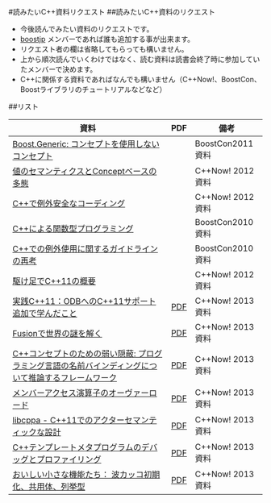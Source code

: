 #読みたいC++資料リクエスト
##読みたいC++資料のリクエスト

- 今後読んでみたい資料のリクエストです。
- [boostjp](https://groups.google.com/group/boostjp) メンバーであれば誰も追加する事が出来ます。
- リクエスト者の欄は省略してもらっても構いません。
- 上から順次読んでいくわけではなく、読む資料は読書会終了時に参加していたメンバーで決めます。
- C++に関係する資料であればなんでも構いません（C++Now!、BoostCon、Boostライブラリのチュートリアルなどなど）


##リスト


| 資料 | PDF | 備考 |
|------|-----|------|
| [Boost.Generic: コンセプトを使用しないコンセプト](/boostcon/2011.md#TOC-Boost.Generic:-Boost.Generic:-Concepts-without-Concepts) |  | BoostCon2011 資料 |
| [値のセマンティクスとConceptベースの多態](/cppnow/2012.md#value-semantics) |  | C++Now! 2012 資料 |
| [C++で例外安全なコーディング](/cppnow/2012.md#exception-safe-coding) |  | C++Now! 2012 資料 |
| [C++による関数型プログラミング](/boostcon/2010.md#TOC-C-Functional-Programming-in-C-) |  | BoostCon2010 資料 |
| [C++での例外使用に関するガイドラインの再考](/boostcon/2010.md#TOC-C---10-Demystifying-C-Exceptions-10-Tips-to-Effectively-Design-Exception-Safe-Code) |  | BoostCon2010 資料 |
| [駆け足でC++11の概要](/cppnow/2012.md#TOC-C-11-A-Whirlwind-Overview-of-C-11) |  | C++Now! 2012 資料 |
| [実践C++11：ODBへのC++11サポート追加で学んだこと](/cppnow/2013.md#practical-cpp11) | [PDF](https://github.com/boostcon/cppnow_presentations_2013/blob/master/wed/boost_dispatch.pdf?raw=true) | C++Now! 2013 資料 |
| [Fusionで世界の謎を解く](/cppnow/2013.md#fusion) | [PDF](https://github.com/boostcon/cppnow_presentations_2013/blob/master/thu/solving_world_problems_with_fusion.pdf?raw=true) | C++Now! 2013 資料 |
| [C++コンセプトのための弱い隠蔽: プログラミング言語の名前バインディングについて推論するフレームワーク](/cppnow/2013.md#weak-hiding) | [PDF](https://github.com/boostcon/cppnow_presentations_2013/blob/master/wed/weak_hiding.pdf?raw=true) | C++Now! 2013 資料 |
| [メンバーアクセス演算子のオーヴァーロード](/cppnow/2013.md#member-access-operator) | [PDF](https://github.com/boostcon/cppnow_presentations_2013/blob/master/thu/overloading_dot.pdf?raw=true) | C++Now! 2013 資料 |
| [libcppa - C++11でのアクターセマンティックな設計 ](/cppnow/2013.md#libcppa) | [PDF](https://github.com/boostcon/cppnow_presentations_2013/blob/master/tue/cppnow13-libcppa.pdf?raw=true) | C++Now! 2013 資料 |
| [C++テンプレートメタプログラムのデバッグとプロファイリング](/cppnow/2013.md#debug-tmp) | [PDF](https://github.com/boostcon/cppnow_presentations_2013/blob/master/thu/tmpdebug_cppnow13.pdf?raw=true) | C++Now! 2013 資料 |
| [おいしい小さな機能たち： 波カッコ初期化、共用体、列挙型](/cppnow/2013.md#small-stuff) | [PDF](https://github.com/boostcon/cppnow_presentations_2013/blob/master/tue/Cpp11_SweatingTheSmallStuff/Cpp11_SweatingTheSmallStuff_CppNow_13.pdf?raw=true) | C++Now! 2013 資料 |


